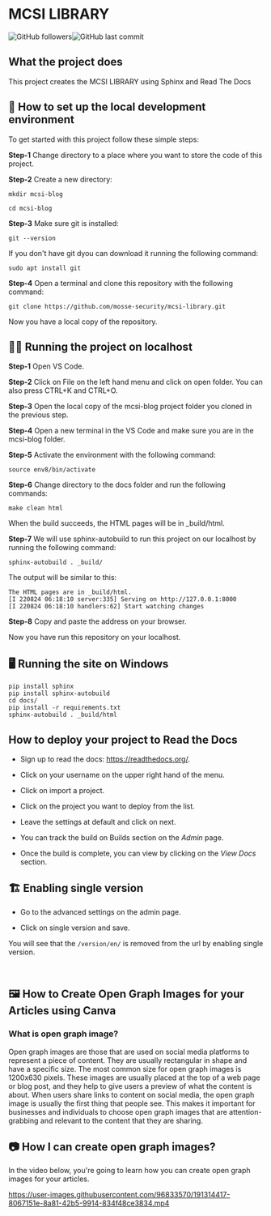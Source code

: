 # MCSI LIBRARY

![GitHub followers](https://img.shields.io/github/followers/mosse-security?style=social)![GitHub last commit](https://img.shields.io/github/last-commit/mosse-security/mcsi-library)

## What the project does

This project creates the MCSI LIBRARY using Sphinx and Read The Docs

## 🔨 How to set up the local development environment

To get started with this project follow these simple steps:

**Step-1** Change directory to a place where you want to store the code of this project.

**Step-2** Create a new directory:

`mkdir mcsi-blog`

`cd mcsi-blog`

**Step-3** Make sure git is installed:

`git --version`

If you don't have git dyou can download it running the following command:

`sudo apt install git`

**Step-4** Open a terminal and clone this repository with the following command:

`git clone https://github.com/mosse-security/mcsi-library.git`


Now you have a local copy of the repository.


## 🐱‍💻 Running the project on localhost


**Step-1** Open VS Code.

**Step-2** Click on File on the left hand menu and click on open folder. You can also press CTRL+K and CTRL+O.

**Step-3** Open the local copy of the mcsi-blog project folder you cloned in the previous step.

**Step-4** Open a new terminal in the VS Code and make sure you are in the mcsi-blog folder.

**Step-5** Activate the environment with the following command:

`source env8/bin/activate`

**Step-6** Change directory to the docs folder and run the following commands:

`make clean html`

When the build succeeds, the HTML pages will be in _build/html. 

**Step-7** We will use sphinx-autobuild to run this project on our localhost by running the following command:

`sphinx-autobuild . _build/`

The output will be similar to this:

```
The HTML pages are in _build/html.
[I 220824 06:18:10 server:335] Serving on http://127.0.0.1:8000
[I 220824 06:18:10 handlers:62] Start watching changes
```

**Step-8** Copy and paste the address on your browser.

Now you have run this repository on your localhost.

## 🖥️ Running the site on Windows

```
pip install sphinx
pip install sphinx-autobuild
cd docs/
pip install -r requirements.txt
sphinx-autobuild . _build/html
```

## How to deploy your project to Read the Docs


* Sign up to read the docs: https://readthedocs.org/.

* Click on your username on the upper right hand of the menu.

* Click on import a project.

* Click on the project you want to deploy from the list.

* Leave the settings at default and click on next.

* You can track the build on Builds section on the *Admin* page.

* Once the build is complete, you can view by clicking on the *View Docs* section.

## 🏗️ Enabling single version

* Go to the advanced settings on the admin page.

* Click on single version and save. 

You will see that the `/version/en/` is removed from the url by enabling single version.

<br>

## 🖼️ How to Create Open Graph Images for your Articles using Canva

### What is open graph image?

Open graph images are those that are used on social media platforms to represent a piece of content. They are usually rectangular in shape and have a specific size. The most common size for open graph images is 1200x630 pixels. These images are usually placed at the top of a web page or blog post, and they help to give users a preview of what the content is about. When users share links to content on social media, the open graph image is usually the first thing that people see. This makes it important for businesses and individuals to choose open graph images that are attention-grabbing and relevant to the content that they are sharing.

## 📷 How I can create open graph images?

In the video below, you're going to learn how you can create open graph images for your articles. 




https://user-images.githubusercontent.com/96833570/191314417-8067151e-8a81-42b5-9914-834f48ce3834.mp4




